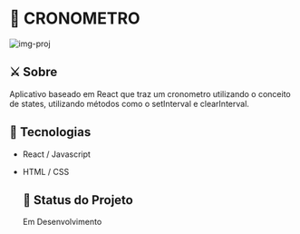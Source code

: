 # 🚀 CRONOMETRO 

![img-proj](https://user-images.githubusercontent.com/70332384/138619728-7703bd09-f761-42c8-8b94-c891a513ac28.JPG)

## ⚔️ Sobre

Aplicativo baseado em React que traz um cronometro utilizando o conceito de states, utilizando métodos como o setInterval e clearInterval.

##  

## 🔨 Tecnologias

- React / Javascript

- HTML / CSS

  
  
  ## 📌 Status do Projeto
  
  Em Desenvolvimento
  
  
